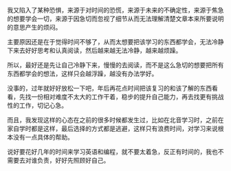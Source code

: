 我又陷入了某种恐惧，来源于对时间的恐慌，来源于未来的不确定性，来源于焦急的想要学会一切，来源于因急切而忽视了细节从而无法理解清楚文章本来所要说明的意思产生的烦闷。

主要原因还是在于觉得时间不够了，从而太想要把该学习的东西都学会，无法冷静下来去好好思考和认真阅读，然后越来越无法冷静，越来越烦躁。

所以，最好还是先让自己冷静下来，慢慢的去阅读，而不是这么急切的想要把所有东西都学会的想法，这样只会越浮躁，越没有办法学好。

没事的，过年就好好放松一下吧，年后再花点时间把该复习的和该了解的东西看看，先找一份相对难度不太大的工作干着，稳步的提升自己能力，再去找更有挑战性的工作，切记心急。

而且，我发现这样的心态在之前的很多时候都发生过，比如在北音学习时，之前在家自学时都是这样，最后选择的方式都是逃避，这样只有浪费时间，对学习来说根本没有一点具体的帮助。

说好要花好几年的时间来学习英语和编程，就不要太着急，反正有时间的，我也不需要去对谁负责，好好先照顾好自己。

